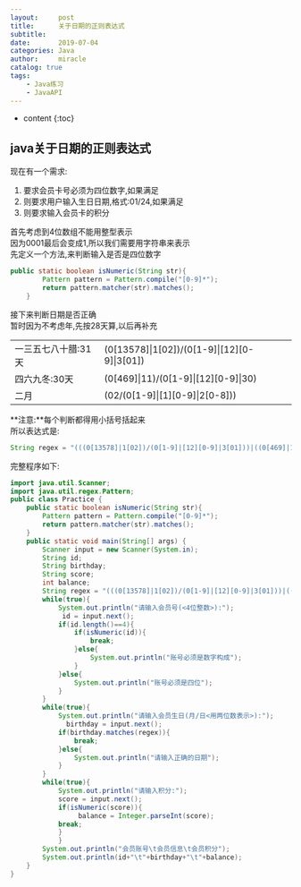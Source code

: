 ```yaml
---
layout:     post
title:      关于日期的正则表达式
subtitle:   
date:       2019-07-04
categories: Java
author:     miracle
catalog: true
tags:
    - Java练习
    - JavaAPI
---
```

* content
{:toc}

## java关于日期的正则表达式
现在有一个需求:
1. 要求会员卡号必须为四位数字,如果满足
2. 则要求用户输入生日日期,格式:01/24,如果满足
3. 则要求输入会员卡的积分

首先考虑到4位数组不能用整型表示  
因为0001最后会变成1,所以我们需要用字符串来表示  
先定义一个方法,来判断输入是否是四位数字
```java
public static boolean isNumeric(String str){
		Pattern pattern = Pattern.compile("[0-9]*");
		return pattern.matcher(str).matches();
	}
```
接下来判断日期是否正确    
暂时因为不考虑年,先按28天算,以后再补充  
<table>
	<tr>
		<td>一三五七八十腊:31天  </td>
		<td>(0[13578]|1[02])/(0[1-9]|[12][0-9]|3[01])</td>
	</tr>
	<tr>
		<td>四六九冬:30天  </td>
		<td>(0[469]|11)/(0[1-9]|[12][0-9]|30)</td>
	</tr>
	<tr>
		<td>二月</td>
		<td>(02/(0[1-9]|[1][0-9]|2[0-8]))</td>
	</tr>
</table>

**注意:**每个判断都得用小括号括起来  
所以表达式是:

```java
String regex = "(((0[13578]|1[02])/(0[1-9]|[12][0-9]|3[01]))|((0[469]|11)/(0[1-9]|[12][0-9]|30))|(02/(0[1-9]|[1][0-9]|2[0-8])))";
```

完整程序如下:  
```java
import java.util.Scanner;
import java.util.regex.Pattern;
public class Practice {
	public static boolean isNumeric(String str){
		Pattern pattern = Pattern.compile("[0-9]*");
		return pattern.matcher(str).matches();
	}
	public static void main(String[] args) {
		Scanner input = new Scanner(System.in);
		String id;
		String birthday;
		String score;
		int balance;
		String regex = "(((0[13578]|1[02])/(0[1-9]|[12][0-9]|3[01]))|((0[469]|11)/(0[1-9]|[12][0-9]|30))|(02/(0[1-9]|[1][0-9]|2[0-8])))";
		while(true){
			System.out.println("请输入会员号(<4位整数>):");
			 id = input.next();
			if(id.length()==4){
				if(isNumeric(id)){
					break;
				}else{
					System.out.println("账号必须是数字构成");
				}
			}else{
				System.out.println("账号必须是四位");
			}
		}
		while(true){
			System.out.println("请输入会员生日(月/日<用两位数表示>):");
			  birthday = input.next();
			if(birthday.matches(regex)){
				break;
			}else{
				System.out.println("请输入正确的日期");
			}
		}
		while(true){
			System.out.println("请输入积分:");
			score = input.next();
			if(isNumeric(score)){
				 balance = Integer.parseInt(score);
			break;
			}
			}
		System.out.println("会员账号\t会员信息\t会员积分");
		System.out.println(id+"\t"+birthday+"\t"+balance);
	}
}
```
